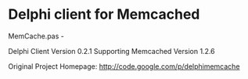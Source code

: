 # Delphi client for Memcached

MemCache.pas - 

Delphi Client Version 0.2.1
Supporting Memcached Version 1.2.6

Original Project Homepage:
http://code.google.com/p/delphimemcache
